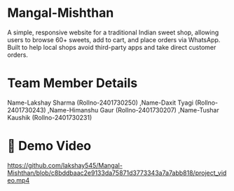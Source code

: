 # Mangal-Mishthan
A simple, responsive website for a traditional Indian sweet shop, allowing users to browse 60+ sweets, add to cart, and place orders via WhatsApp. Built to help local shops avoid third-party apps and take direct customer orders.
# Team Member Details
Name-Lakshay Sharma (Rollno-2401730250)
,Name-Daxit Tyagi (Rollno-2401730243)
,Name-Himanshu Gaur (Rollno-2401730207)
,Name-Tushar Kaushik  (Rollno-2401730231)
# 🎥 Demo Video
https://github.com/lakshay545/Mangal-Mishthan/blob/c8bddbaac2e9133da75871d3773343a7a7abb818/project_video.mp4

